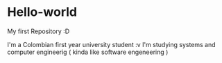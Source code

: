 # Hello-world
My first Repository :D

I'm a Colombian first year university student :v
I'm studying systems and computer engineerig ( kinda like software engeneering ) 

